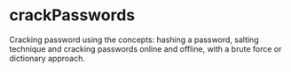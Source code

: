 # crackPasswords
Cracking password using the concepts: hashing a password, salting technique and cracking passwords online and offline, with a brute force or dictionary approach.
